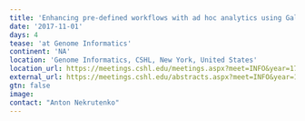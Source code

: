 ```yaml
---
title: 'Enhancing pre-defined workflows with ad hoc analytics using Galaxy, Docker and Jupyter'
date: '2017-11-01'
days: 4
tease: 'at Genome Informatics'
continent: 'NA'
location: 'Genome Informatics, CSHL, New York, United States'
location_url: https://meetings.cshl.edu/meetings.aspx?meet=INFO&year=17
external_url: https://meetings.cshl.edu/abstracts.aspx?meet=INFO&year=17
gtn: false
image: 
contact: "Anton Nekrutenko"
---
```

